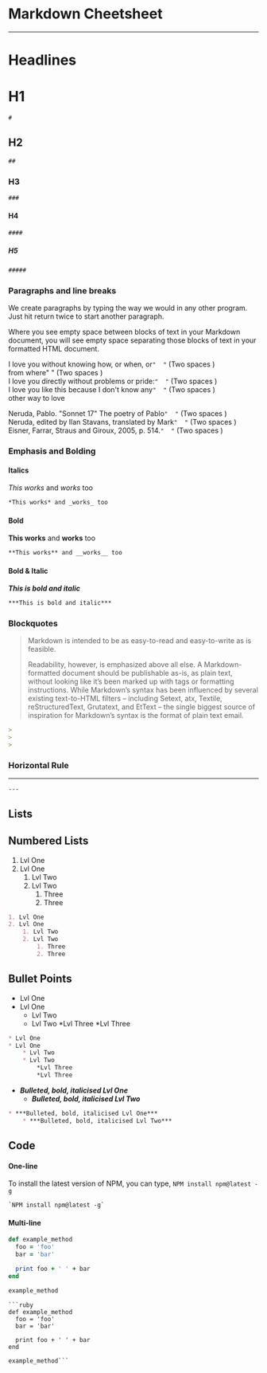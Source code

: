 # Markdown Cheetsheet

---

# Headlines

# H1
```markdown
#
```

## H2
```markdown
##
```

### H3
```markdown
###
```

#### H4
```markdown
####
```

##### H5
```markdown
#####
```

### Paragraphs and line breaks
We create paragraphs by typing the way we would in any other program. Just hit return 
twice to start another paragraph.

Where you see empty space between blocks of text in your Markdown document, you will 
see empty space separating those blocks of text in your formatted HTML document.

I love you without knowing how, or when, or`"  "` (Two spaces )    
from where"  " (Two spaces )    
I love you directly without problems or pride:`"  "` (Two spaces )    
I love you like this because I don't know any`"  "` (Two spaces )    
other way to love    

Neruda, Pablo. "Sonnet 17" The poetry of Pablo`"  "` (Two spaces )  
Neruda, edited by Ilan Stavans, translated by Mark`"  "` (Two spaces )  
Eisner, Farrar, Straus and Giroux, 2005, p. 514.`"  "` (Two spaces )  

### Emphasis and Bolding

#### Italics
*This works* and _works_ too  
```markdown
*This works* and _works_ too
```

#### Bold
**This works** and __works__ too  
```markdown
**This works** and __works__ too
```

#### Bold & Italic
***This is bold and italic***  
```markdown
***This is bold and italic***
```

### Blockquotes
> Markdown is intended to be as easy-to-read and easy-to-write as is feasible.
>
> Readability, however, is emphasized above all else. A Markdown-formatted document should 
be publishable as-is, as plain text, without looking like it’s been marked up with tags 
or formatting instructions. While Markdown’s syntax has been influenced by several existing 
text-to-HTML filters – including Setext, atx, Textile, reStructuredText, Grutatext, and 
EtText – the single biggest source of inspiration for Markdown’s syntax is the format of 
plain text email.  
```markdown
>
>
>
```

### Horizontal Rule

---
`---`

## Lists

## Numbered Lists
1. Lvl One
2. Lvl One
    1. Lvl Two
    2. Lvl Two
        1. Three
        2. Three     
```markdown  
1. Lvl One
2. Lvl One
    1. Lvl Two
    2. Lvl Two
        1. Three
        2. Three
```

## Bullet Points
* Lvl One
* Lvl One
    * Lvl Two
    * Lvl Two
        *Lvl Three
        *Lvl Three         
```markdown
* Lvl One
* Lvl One
    * Lvl Two
    * Lvl Two
        *Lvl Three
        *Lvl Three  
```

* ***Bulleted, bold, italicised Lvl One***
    * ***Bulleted, bold, italicised Lvl Two***
```markdown
* ***Bulleted, bold, italicised Lvl One***
    * ***Bulleted, bold, italicised Lvl Two***
```
    
## Code

#### One-line
To install the latest version of NPM, you can type, `NPM install npm@latest -g`  
```shell script
`NPM install npm@latest -g`
```

#### Multi-line
```ruby
def example_method
  foo = 'foo'
  bar = 'bar'

  print foo + ' ' + bar
end

example_method
```

```
```ruby
def example_method
  foo = 'foo'
  bar = 'bar'

  print foo + ' ' + bar
end

example_method```

```
